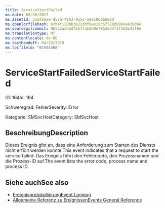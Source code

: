 ```yaml
---
title: ServiceStartFailed
ms.date: 03/30/2017
ms.assetid: 33a42eae-d57a-48b3-955c-a8e10b0bb66d
ms.openlocfilehash: 6cb4f120bb3e22ddf6ee19c67528d9900a436d6e
ms.sourcegitcommit: 9b552addadfb57fab0b9e7852ed4f1f1b8a42f8e
ms.translationtype: MT
ms.contentlocale: de-DE
ms.lasthandoff: 04/23/2019
ms.locfileid: "61944468"
---
```

# <a name="servicestartfailed"></a><span data-ttu-id="c21d7-102">ServiceStartFailed</span><span class="sxs-lookup"><span data-stu-id="c21d7-102">ServiceStartFailed</span></span>
<span data-ttu-id="c21d7-103">ID: 164</span><span class="sxs-lookup"><span data-stu-id="c21d7-103">Id: 164</span></span>  
  
 <span data-ttu-id="c21d7-104">Schweregrad: Fehler</span><span class="sxs-lookup"><span data-stu-id="c21d7-104">Severity: Error</span></span>  
  
 <span data-ttu-id="c21d7-105">Kategorie: SMSvcHost</span><span class="sxs-lookup"><span data-stu-id="c21d7-105">Category: SMSvcHost</span></span>  
  
## <a name="description"></a><span data-ttu-id="c21d7-106">Beschreibung</span><span class="sxs-lookup"><span data-stu-id="c21d7-106">Description</span></span>  
 <span data-ttu-id="c21d7-107">Dieses Ereignis gibt an, dass eine Anforderung zum Starten des Diensts nicht erfüllt werden konnte.</span><span class="sxs-lookup"><span data-stu-id="c21d7-107">This event indicates that a request to start the service failed.</span></span> <span data-ttu-id="c21d7-108">Das Ereignis führt den Fehlercode, den Prozessnamen und die Prozess-ID auf.</span><span class="sxs-lookup"><span data-stu-id="c21d7-108">The event lists the error code, process name and process ID.</span></span>  
  
## <a name="see-also"></a><span data-ttu-id="c21d7-109">Siehe auch</span><span class="sxs-lookup"><span data-stu-id="c21d7-109">See also</span></span>

- [<span data-ttu-id="c21d7-110">Ereignisprotokollierung</span><span class="sxs-lookup"><span data-stu-id="c21d7-110">Event Logging</span></span>](../../../../../docs/framework/wcf/diagnostics/event-logging/index.md)
- [<span data-ttu-id="c21d7-111">Allgemeine Referenz zu Ereignissen</span><span class="sxs-lookup"><span data-stu-id="c21d7-111">Events General Reference</span></span>](../../../../../docs/framework/wcf/diagnostics/event-logging/events-general-reference.md)
